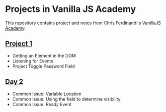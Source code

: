 # Projects in Vanilla JS Academy

This repository contains project and notes from Chris Ferdinandi's [VanillaJS Academy](https://vanillajsacademy.com/).

## [Project 1](./day1)
- Getting an Element in the DOM
- Listening for Events
- Project Toggle Password Field

## [Day 2](./day2)
- Common Issue: Variable Location
- Common Issue: Using the field to determine visibility
- Common Issue: Ready Event

